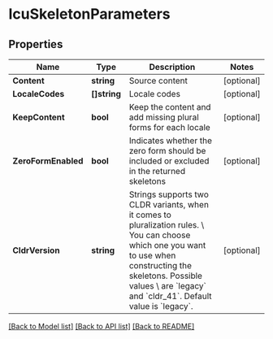 # IcuSkeletonParameters

## Properties

Name | Type | Description | Notes
------------ | ------------- | ------------- | -------------
**Content** | **string** | Source content | [optional] 
**LocaleCodes** | **[]string** | Locale codes | [optional] 
**KeepContent** | **bool** | Keep the content and add missing plural forms for each locale | [optional] 
**ZeroFormEnabled** | **bool** | Indicates whether the zero form should be included or excluded in the returned skeletons | [optional] 
**CldrVersion** | **string** | Strings supports two CLDR variants, when it comes to pluralization rules. \\ You can choose which one you want to use when constructing the skeletons. Possible values \\ are &#x60;legacy&#x60; and &#x60;cldr_41&#x60;. Default value is &#x60;legacy&#x60;. | [optional] 

[[Back to Model list]](../README.md#documentation-for-models) [[Back to API list]](../README.md#documentation-for-api-endpoints) [[Back to README]](../README.md)



